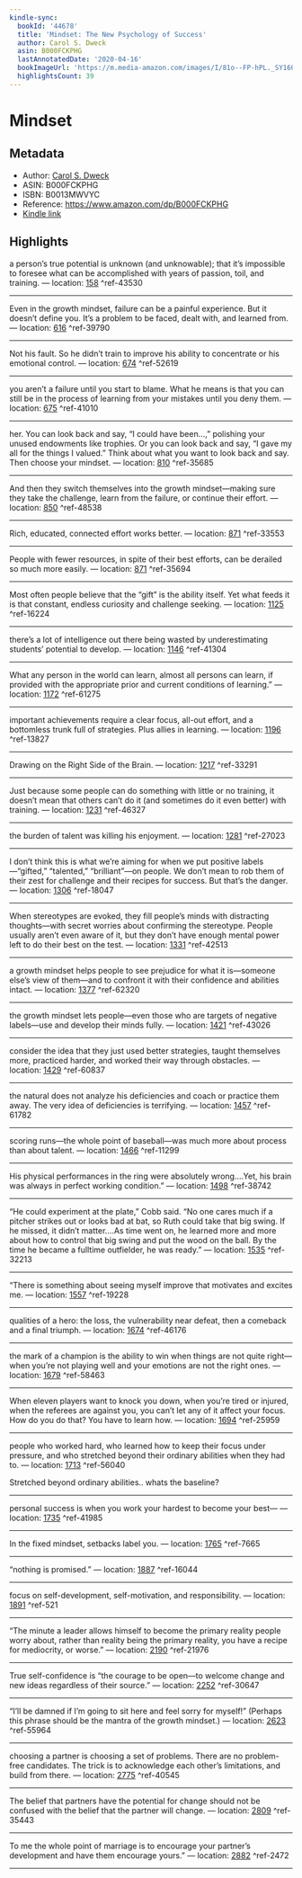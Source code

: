 ```yaml
---
kindle-sync:
  bookId: '44678'
  title: 'Mindset: The New Psychology of Success'
  author: Carol S. Dweck
  asin: B000FCKPHG
  lastAnnotatedDate: '2020-04-16'
  bookImageUrl: 'https://m.media-amazon.com/images/I/81o--FP-hPL._SY160.jpg'
  highlightsCount: 39
---
```

# Mindset
## Metadata
* Author: [Carol S. Dweck](https://www.amazon.com/Carol-S-Dweck/e/B001H6UR6S/ref=dp_byline_cont_ebooks_1)
* ASIN: B000FCKPHG
* ISBN: B0013MWVYC
* Reference: https://www.amazon.com/dp/B000FCKPHG
* [Kindle link](kindle://book?action=open&asin=B000FCKPHG)

## Highlights
a person’s true potential is unknown (and unknowable); that it’s impossible to foresee what can be accomplished with years of passion, toil, and training. — location: [158](kindle://book?action=open&asin=B000FCKPHG&location=158) ^ref-43530

---
Even in the growth mindset, failure can be a painful experience. But it doesn’t define you. It’s a problem to be faced, dealt with, and learned from. — location: [616](kindle://book?action=open&asin=B000FCKPHG&location=616) ^ref-39790

---
Not his fault. So he didn’t train to improve his ability to concentrate or his emotional control. — location: [674](kindle://book?action=open&asin=B000FCKPHG&location=674) ^ref-52619

---
you aren’t a failure until you start to blame. What he means is that you can still be in the process of learning from your mistakes until you deny them. — location: [675](kindle://book?action=open&asin=B000FCKPHG&location=675) ^ref-41010

---
her. You can look back and say, “I could have been…,” polishing your unused endowments like trophies. Or you can look back and say, “I gave my all for the things I valued.” Think about what you want to look back and say. Then choose your mindset. — location: [810](kindle://book?action=open&asin=B000FCKPHG&location=810) ^ref-35685

---
And then they switch themselves into the growth mindset—making sure they take the challenge, learn from the failure, or continue their effort. — location: [850](kindle://book?action=open&asin=B000FCKPHG&location=850) ^ref-48538

---
Rich, educated, connected effort works better. — location: [871](kindle://book?action=open&asin=B000FCKPHG&location=871) ^ref-33553

---
People with fewer resources, in spite of their best efforts, can be derailed so much more easily. — location: [871](kindle://book?action=open&asin=B000FCKPHG&location=871) ^ref-35694

---
Most often people believe that the “gift” is the ability itself. Yet what feeds it is that constant, endless curiosity and challenge seeking. — location: [1125](kindle://book?action=open&asin=B000FCKPHG&location=1125) ^ref-16224

---
there’s a lot of intelligence out there being wasted by underestimating students’ potential to develop. — location: [1146](kindle://book?action=open&asin=B000FCKPHG&location=1146) ^ref-41304

---
What any person in the world can learn, almost all persons can learn, if provided with the appropriate prior and current conditions of learning.” — location: [1172](kindle://book?action=open&asin=B000FCKPHG&location=1172) ^ref-61275

---
important achievements require a clear focus, all-out effort, and a bottomless trunk full of strategies. Plus allies in learning. — location: [1196](kindle://book?action=open&asin=B000FCKPHG&location=1196) ^ref-13827

---
Drawing on the Right Side of the Brain. — location: [1217](kindle://book?action=open&asin=B000FCKPHG&location=1217) ^ref-33291

---
Just because some people can do something with little or no training, it doesn’t mean that others can’t do it (and sometimes do it even better) with training. — location: [1231](kindle://book?action=open&asin=B000FCKPHG&location=1231) ^ref-46327

---
the burden of talent was killing his enjoyment. — location: [1281](kindle://book?action=open&asin=B000FCKPHG&location=1281) ^ref-27023

---
I don’t think this is what we’re aiming for when we put positive labels—“gifted,” “talented,” “brilliant”—on people. We don’t mean to rob them of their zest for challenge and their recipes for success. But that’s the danger. — location: [1306](kindle://book?action=open&asin=B000FCKPHG&location=1306) ^ref-18047

---
When stereotypes are evoked, they fill people’s minds with distracting thoughts—with secret worries about confirming the stereotype. People usually aren’t even aware of it, but they don’t have enough mental power left to do their best on the test. — location: [1331](kindle://book?action=open&asin=B000FCKPHG&location=1331) ^ref-42513

---
a growth mindset helps people to see prejudice for what it is—someone else’s view of them—and to confront it with their confidence and abilities intact. — location: [1377](kindle://book?action=open&asin=B000FCKPHG&location=1377) ^ref-62320

---
the growth mindset lets people—even those who are targets of negative labels—use and develop their minds fully. — location: [1421](kindle://book?action=open&asin=B000FCKPHG&location=1421) ^ref-43026

---
consider the idea that they just used better strategies, taught themselves more, practiced harder, and worked their way through obstacles. — location: [1429](kindle://book?action=open&asin=B000FCKPHG&location=1429) ^ref-60837

---
the natural does not analyze his deficiencies and coach or practice them away. The very idea of deficiencies is terrifying. — location: [1457](kindle://book?action=open&asin=B000FCKPHG&location=1457) ^ref-61782

---
scoring runs—the whole point of baseball—was much more about process than about talent. — location: [1466](kindle://book?action=open&asin=B000FCKPHG&location=1466) ^ref-11299

---
His physical performances in the ring were absolutely wrong….Yet, his brain was always in perfect working condition.” — location: [1498](kindle://book?action=open&asin=B000FCKPHG&location=1498) ^ref-38742

---
“He could experiment at the plate,” Cobb said. “No one cares much if a pitcher strikes out or looks bad at bat, so Ruth could take that big swing. If he missed, it didn’t matter….As time went on, he learned more and more about how to control that big swing and put the wood on the ball. By the time he became a fulltime outfielder, he was ready.” — location: [1535](kindle://book?action=open&asin=B000FCKPHG&location=1535) ^ref-32213

---
“There is something about seeing myself improve that motivates and excites me. — location: [1557](kindle://book?action=open&asin=B000FCKPHG&location=1557) ^ref-19228

---
qualities of a hero: the loss, the vulnerability near defeat, then a comeback and a final triumph. — location: [1674](kindle://book?action=open&asin=B000FCKPHG&location=1674) ^ref-46176

---
the mark of a champion is the ability to win when things are not quite right—when you’re not playing well and your emotions are not the right ones. — location: [1679](kindle://book?action=open&asin=B000FCKPHG&location=1679) ^ref-58463

---
When eleven players want to knock you down, when you’re tired or injured, when the referees are against you, you can’t let any of it affect your focus. How do you do that? You have to learn how. — location: [1694](kindle://book?action=open&asin=B000FCKPHG&location=1694) ^ref-25959

---
people who worked hard, who learned how to keep their focus under pressure, and who stretched beyond their ordinary abilities when they had to. — location: [1713](kindle://book?action=open&asin=B000FCKPHG&location=1713) ^ref-56040

Stretched beyond ordinary abilities.. whats the baseline?

---
personal success is when you work your hardest to become your best— — location: [1735](kindle://book?action=open&asin=B000FCKPHG&location=1735) ^ref-41985

---
In the fixed mindset, setbacks label you. — location: [1765](kindle://book?action=open&asin=B000FCKPHG&location=1765) ^ref-7665

---
“nothing is promised.” — location: [1887](kindle://book?action=open&asin=B000FCKPHG&location=1887) ^ref-16044

---
focus on self-development, self-motivation, and responsibility. — location: [1891](kindle://book?action=open&asin=B000FCKPHG&location=1891) ^ref-521

---
“The minute a leader allows himself to become the primary reality people worry about, rather than reality being the primary reality, you have a recipe for mediocrity, or worse.” — location: [2190](kindle://book?action=open&asin=B000FCKPHG&location=2190) ^ref-21976

---
True self-confidence is “the courage to be open—to welcome change and new ideas regardless of their source.” — location: [2252](kindle://book?action=open&asin=B000FCKPHG&location=2252) ^ref-30647

---
“I’ll be damned if I’m going to sit here and feel sorry for myself!” (Perhaps this phrase should be the mantra of the growth mindset.) — location: [2623](kindle://book?action=open&asin=B000FCKPHG&location=2623) ^ref-55964

---
choosing a partner is choosing a set of problems. There are no problem-free candidates. The trick is to acknowledge each other’s limitations, and build from there. — location: [2775](kindle://book?action=open&asin=B000FCKPHG&location=2775) ^ref-40545

---
The belief that partners have the potential for change should not be confused with the belief that the partner will change. — location: [2809](kindle://book?action=open&asin=B000FCKPHG&location=2809) ^ref-35443

---
To me the whole point of marriage is to encourage your partner’s development and have them encourage yours.” — location: [2882](kindle://book?action=open&asin=B000FCKPHG&location=2882) ^ref-2472

---
